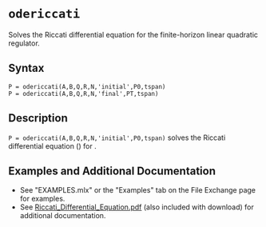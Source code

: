 # `odericcati`

Solves the Riccati differential equation for the finite-horizon linear quadratic regulator.


## Syntax

`P = odericcati(A,B,Q,R,N,'initial',P0,tspan)`\
`P = odericcati(A,B,Q,R,N,'final',PT,tspan)`


## Description
`P = odericcati(A,B,Q,R,N,'initial',P0,tspan)` solves the Riccati differential equation (<img src="https://latex.codecogs.com/svg.latex?\inline&space;\dot{\mathbf{P}}=-\left[\mathbf{A}^{T}\mathbf{P}+\mathbf{P}\mathbf{A}-(\mathbf{P}\mathbf{B}+\mathbf{N})\mathbf{R}^{-1}(\mathbf{B}^{T}\mathbf{P}+\mathbf{N}^{T})+\mathbf{Q}\right]" title="" />) for <img src="https://latex.codecogs.com/svg.latex?\inline&space;\mathbf{P}\in\mathbb{R}^{n\times}" title="" />.


## Examples and Additional Documentation

   - See "EXAMPLES.mlx" or the "Examples" tab on the File Exchange page for examples. 
   - See [Riccati_Differential_Equation.pdf](https://tamaskis.github.io/documentation/Riccati_Differential_Equation.pdf) (also included with download) for additional documentation.
